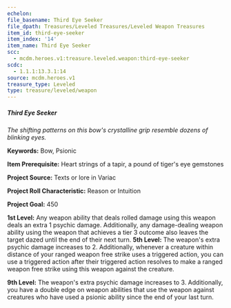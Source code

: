 ```yaml
---
echelon:
file_basename: Third Eye Seeker
file_dpath: Treasures/Leveled Treasures/Leveled Weapon Treasures
item_id: third-eye-seeker
item_index: '14'
item_name: Third Eye Seeker
scc:
  - mcdm.heroes.v1:treasure.leveled.weapon:third-eye-seeker
scdc:
  - 1.1.1:13.3.1:14
source: mcdm.heroes.v1
treasure_type: Leveled
type: treasure/leveled/weapon
---
```


##### Third Eye Seeker

*The shifting patterns on this bow's crystalline grip resemble dozens of blinking eyes.*

**Keywords:** Bow, Psionic

**Item Prerequisite:** Heart strings of a tapir, a pound of tiger's eye gemstones

**Project Source:** Texts or lore in Variac

**Project Roll Characteristic:** Reason or Intuition

**Project Goal:** 450

**1st Level:** Any weapon ability that deals rolled damage using this weapon deals an extra 1 psychic damage. Additionally, any damage-dealing weapon ability using the weapon that achieves a tier 3 outcome also leaves the target dazed until the end of their next turn. **5th Level:** The weapon's extra psychic damage increases to 2. Additionally, whenever a creature within distance of your ranged weapon free strike uses a triggered action, you can use a triggered action after their triggered action resolves to make a ranged weapon free strike using this weapon against the creature.

**9th Level:** The weapon's extra psychic damage increases to 3. Additionally, you have a double edge on weapon abilities that use the weapon against creatures who have used a psionic ability since the end of your last turn.

